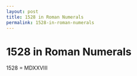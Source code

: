 ```yaml
---
layout: post
title: 1528 in Roman Numerals
permalink: 1528-in-roman-numerals
---
```


# 1528 in Roman Numerals

1528 = MDXXVIII
